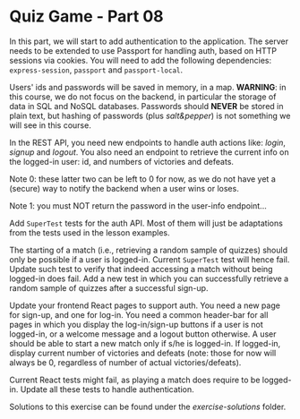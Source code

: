 # Quiz Game - Part 08

In this part, we will start to add authentication to the application.
The server needs to be extended to use Passport for handling auth,
based on HTTP sessions via cookies.
You will need to add the following dependencies:
`express-session`, `passport` and `passport-local`.

Users' ids and passwords will be saved in memory, in a map.
**WARNING**: in this course, we do not focus on the backend, in particular
the storage of data in SQL and NoSQL databases. Passwords should **NEVER** be
stored in plain text, but hashing of passwords (plus *salt&pepper*) is not something
we will see in this course.  

In the REST API, you need new endpoints to handle auth actions like:
*login*, *signup* and *logout*.
You also need an endpoint to retrieve the current info on the logged-in
user: id, and numbers of victories and defeats.

Note 0: these latter two can be left to 0 for now, as we do not have yet a (secure) way
to notify the backend when a user wins or loses.

Note 1: you must NOT return the password in the user-info endpoint...

Add `SuperTest` tests for the auth API. Most of them will just be adaptations
from the tests used in the lesson examples. 

The starting of a match (i.e., retrieving a random sample of quizzes) 
should only be possible if a user is logged-in.
Current `SuperTest` test will hence fail.
Update such test to verify that indeed accessing a match without being logged-in
does fail.
Add a new test in which you can successfully retrieve a random sample of quizzes
after a successful sign-up.


Update your frontend React pages to support auth.
You need a new page for sign-up, and one for log-in.
You need a common header-bar for all pages in which you display the 
log-in/sign-up buttons if a user is not logged-in, or a welcome message
and a logout button otherwise. 
A user should be able to start a new match only if s/he is logged-in.
If logged-in, display current number of victories and defeats (note: those
for now will always be 0, regardless of number of actual victories/defeats). 

Current React tests might fail, as playing a match does
require to be logged-in. Update all these tests to handle authentication.



Solutions to this exercise can be found under the *exercise-solutions* folder. 